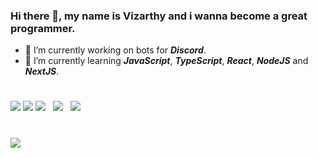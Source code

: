### Hi there 👋, my name is Vizarthy and i wanna become a great programmer.

- 🔭 I’m currently working on bots for ***Discord***.
- 🌱 I’m currently learning ***JavaScript***, ***TypeScript***, ***React***, ***NodeJS*** and ***NextJS***.
#
![](https://cdn.jsdelivr.net/npm/programming-languages-logos@0.0.3/src/javascript/javascript_48x48.png)  ‍ ‍ ![](https://cdn.jsdelivr.net/npm/programming-languages-logos@0.0.3/src/typescript/typescript_48x48.png)  ‍ ‍ ![](https://i.imgur.com/7FBpz4c.png)  ‍ ‍ ![](https://i.imgur.com/btAIGZQ.png)  ‍ ‍ ![](https://i.imgur.com/x2LgErx.png)
#
![](https://github-readme-stats.vercel.app/api?username=vizarthy&show_icons=true&theme=tokyonight)
